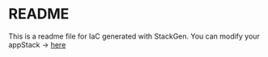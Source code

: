 # README
This is a readme file for IaC generated with StackGen.
You can modify your appStack -> [here](http://main.dev.stackgen.com/appstacks/ca1bc080-ae47-4094-bfc9-f287a12caa5f)
